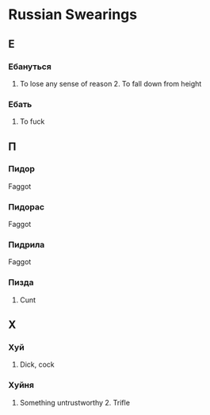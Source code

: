 # Russian Swearings

## Е

### Ебануться

1. To lose any sense of reason 2. To fall down from height

### Ебать

1. To fuck

## П

### Пидор

Faggot

### Пидорас

Faggot


### Пидрила

Faggot

### Пизда

1. Cunt

## Х


### Хуй

1. Dick, cock

### Хуйня

1. Something untrustworthy 2. Trifle 
